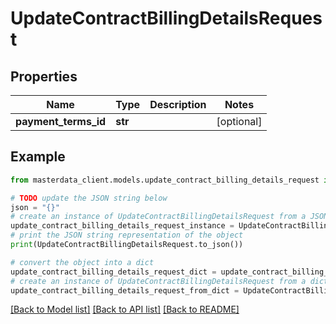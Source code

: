 # UpdateContractBillingDetailsRequest


## Properties

Name | Type | Description | Notes
------------ | ------------- | ------------- | -------------
**payment_terms_id** | **str** |  | [optional] 

## Example

```python
from masterdata_client.models.update_contract_billing_details_request import UpdateContractBillingDetailsRequest

# TODO update the JSON string below
json = "{}"
# create an instance of UpdateContractBillingDetailsRequest from a JSON string
update_contract_billing_details_request_instance = UpdateContractBillingDetailsRequest.from_json(json)
# print the JSON string representation of the object
print(UpdateContractBillingDetailsRequest.to_json())

# convert the object into a dict
update_contract_billing_details_request_dict = update_contract_billing_details_request_instance.to_dict()
# create an instance of UpdateContractBillingDetailsRequest from a dict
update_contract_billing_details_request_from_dict = UpdateContractBillingDetailsRequest.from_dict(update_contract_billing_details_request_dict)
```
[[Back to Model list]](../README.md#documentation-for-models) [[Back to API list]](../README.md#documentation-for-api-endpoints) [[Back to README]](../README.md)


